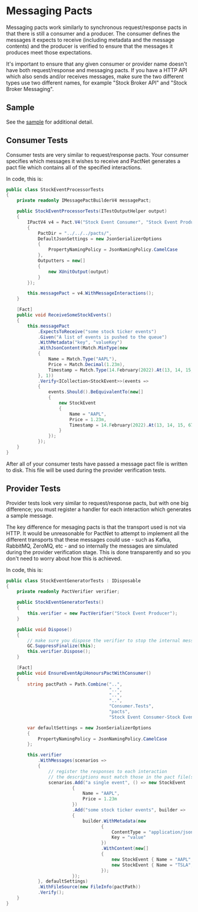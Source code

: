 Messaging Pacts
===============

Messaging pacts work similarly to synchronous request/response pacts in that there is still a consumer
and a producer. The consumer defines the messages it expects to receive (including metadata and the
message contents) and the producer is verified to ensure that the messages it produces meet those
expectations.

It's important to ensure that any given consumer or provider name doesn't have both request/response and
messaging pacts. If you have a HTTP API which also sends and/or receives messages, make sure the two different
types use two different names, for example "Stock Broker API" and "Stock Broker Messaging".

Sample
------

See the [sample](../samples/OrdersApi/) for additional detail.

Consumer Tests
--------------

Consumer tests are very similar to request/response pacts. Your consumer specifies which messages it wishes
to receive and PactNet generates a pact file which contains all of the specified interactions.

In code, this is:

```csharp
public class StockEventProcessorTests
{
    private readonly IMessagePactBuilderV4 messagePact;

    public StockEventProcessorTests(ITestOutputHelper output)
    {
        IPactV4 v4 = Pact.V4("Stock Event Consumer", "Stock Event Producer", new PactConfig
        {
            PactDir = "../../../pacts/",
            DefaultJsonSettings = new JsonSerializerOptions
            {
                PropertyNamingPolicy = JsonNamingPolicy.CamelCase
            },
            Outputters = new[]
            {
                new XUnitOutput(output)
            }
        });

        this.messagePact = v4.WithMessageInteractions();
    }

    [Fact]
    public void ReceiveSomeStockEvents()
    {
        this.messagePact
            .ExpectsToReceive("some stock ticker events")
            .Given("A list of events is pushed to the queue")
            .WithMetadata("key", "valueKey")
            .WithJsonContent(Match.MinType(new
            {
                Name = Match.Type("AAPL"),
                Price = Match.Decimal(1.23m),
                Timestamp = Match.Type(14.February(2022).At(13, 14, 15, 678))
            }, 1))
            .Verify<ICollection<StockEvent>>(events =>
            {
                events.Should().BeEquivalentTo(new[]
                {
                    new StockEvent
                    {
                        Name = "AAPL",
                        Price = 1.23m,
                        Timestamp = 14.February(2022).At(13, 14, 15, 678)
                    }
                });
            });
    }
}
```

After all of your consumer tests have passed a message pact file is written to disk. This file will be used
during the provider verification tests.

Provider Tests
--------------

Provider tests look very similar to request/response pacts, but with one big difference; you must register a
handler for each interaction which generates a sample message.

The key difference for mesaging pacts is that the transport used is not via HTTP. It would be unreasonable
for PactNet to attempt to implement all the different transports that these messages could use - such as
Kafka, RabbitMQ, ZeroMQ, etc - and so internally the messages are simulated during the provider verification
stage. This is done transparently and so you don't need to worry about how this is achieved.

In code, this is:

```csharp
public class StockEventGeneratorTests : IDisposable
{
    private readonly PactVerifier verifier;

    public StockEventGeneratorTests()
    {
        this.verifier = new PactVerifier("Stock Event Producer");
    }

    public void Dispose()
    {
        // make sure you dispose the verifier to stop the internal messaging server
        GC.SuppressFinalize(this);
        this.verifier.Dispose();
    }

    [Fact]
    public void EnsureEventApiHonoursPactWithConsumer()
    {
        string pactPath = Path.Combine("..",
                                       "..",
                                       "..",
                                       "..",
                                       "Consumer.Tests",
                                       "pacts",
                                       "Stock Event Consumer-Stock Event Producer.json");

        var defaultSettings = new JsonSerializerOptions
        {
            PropertyNamingPolicy = JsonNamingPolicy.CamelCase
        };

        this.verifier
            .WithMessages(scenarios =>
            {
                // register the responses to each interaction
                // the descriptions must match those in the pact file(s)
                scenarios.Add("a single event", () => new StockEvent
                         {
                             Name = "AAPL",
                             Price = 1.23m
                         })
                         .Add("some stock ticker events", builder =>
                         {
                             builder.WithMetadata(new
                                    {
                                        ContentType = "application/json",
                                        Key = "value"
                                    })
                                    .WithContent(new[]
                                    {
                                        new StockEvent { Name = "AAPL", Price = 1.23m },
                                        new StockEvent { Name = "TSLA", Price = 4.56m }
                                    });
                         });
            }, defaultSettings)
            .WithFileSource(new FileInfo(pactPath))
            .Verify();
    }
}
```
